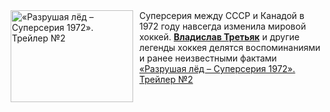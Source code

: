 <!--2025-02-11 08:00:28-->
<div class="yb">
  <div class="rss smaller1 kino_kino"><a href="https://www.kino-teatr.ru/video/46154/" title="«Разрушая лёд – Суперсерия 1972». Трейлер №2"><img src="https://www.kino-teatr.ru/video/4/5/46154/poster.jpg" width="196" height="147" align="left" hspace="5" style="margin: 0px 10px 0px 5px" alt="«Разрушая лёд – Суперсерия 1972». Трейлер №2"/></a>Суперсерия между СССР и Канадой в 1972 году навсегда изменила мировой хоккей. <a href=https://www.kino-teatr.ru/kino/acter/m/star/283270/bio/ target=_blank><strong>Владислав Третьяк</strong></a> и другие легенды хоккея делятся воспоминаниями и ранее неизвестными фактами <br><a class="light" href="https://www.kino-teatr.ru/video/46154/">«Разрушая лёд – Суперсерия 1972». Трейлер №2</a></div>
</div>
